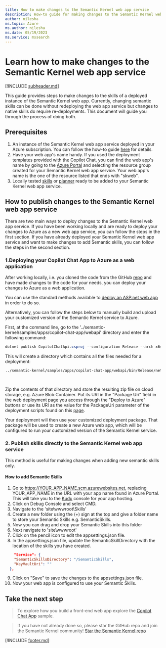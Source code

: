 ```yaml
---
title: How to make changes to the Semantic Kernel web app service
description: How-to guide for making changes to the Semantic Kernel web app service
author: nilesha
ms.topic: Azure
ms.author: nilesha
ms.date: 05/19/2023
ms.service: mssearch
---
```


# Learn how to make changes to the Semantic Kernel web app service
[!INCLUDE [subheader.md](../includes/pat_medium.md)]

This guide provides steps to make changes to the skills of a deployed instance of the Semantic Kernel web app. Currently, changing semantic skills can be done without redeploying the web app service but changes to native skills do require re-deployments. This document will guide you through the process of doing both.

## Prerequisites
1. An instance of the Semantic Kernel web app service deployed in your Azure subscription. You can follow the how-to guide [here](./deploy-to-azure.md) for details.
1. Have your web app's name handy. If you used the deployment templates provided with the Copilot Chat, you can find the web app's name by going to the [Azure Portal](https://portal.azure.com/) and selecting the resource group created for your Semantic Kernel web app service. Your web app's name is the one of the resource listed that ends with "skweb".
1. Locally tested [skills](../concepts-sk/skills.md) or [planner](../concepts-sk/planner.md) ready to be added to your Semantic Kernel web app service.

## How to publish changes to the Semantic Kernel web app service
There are two main ways to deploy changes to the Semantic Kernel web app service. If you have been working locally and are ready to deploy your changes to Azure as a new web app service, you can follow the steps in the first section. If you have already deployed your Semantic Kernel web app service and want to make changes to add Semantic skills, you can follow the steps in the second section.

### 1.Deploying your Copilot Chat App to Azure as a web application
After working locally, i.e. you cloned the code from the GitHub [repo](https://github.com/microsoft/semantic-kernel/blob/main/samples/apps/copilot-chat-app/README.md) and have made changes to the code for your needs, you can deploy your changes to Azure as a web application.

You can use the standard methods available to [deploy an ASP.net web app](/azure/app-service/quickstart-dotnetcore?pivots=development-environment-vs&tabs=net70) in order to do so.

Alternatively, you can follow the steps below to manually build and upload your customized version of the Semantic Kernel service to Azure.

First, at the command line, go to the '../semantic-kernel/samples/apps/copilot-chat-app/webapi' directory and enter the following command:

```powershell
dotnet publish CopilotChatApi.csproj --configuration Release --arch x64 --os win
```

This will create a directory which contains all the files needed for a deployment:
<Br>
```cmd
../semantic-kernel/samples/apps/copilot-chat-app/webapi/bin/Release/net6.0/win-x64/publish'
```
</br>

Zip the contents of that directory and store the resulting zip file on cloud storage, e.g. Azure Blob Container. Put its URI in the "Package Uri" field in the web deployment page you access through the "Deploy to Azure" buttons or use its URI as the value for the PackageUri parameter of the deployment scripts found on this [page](./deploy-to-azure.md).

Your deployment will then use your customized deployment package. That package will be used to create a new Azure web app, which will be configured to run your customized version of the Semantic Kernel service.

### 2. Publish skills directly to the Semantic Kernel web app service
This method is useful for making changes when adding new semantic skills only.

#### How to add Semantic Skills
1. Go to <!-- markdown-link-check-disable -->https://YOUR_APP_NAME.scm.azurewebsites.net<!-- markdown-link-check-enable-->, replacing YOUR_APP_NAME in the URL with your app name found in Azure Portal. This will take you to the [Kudu](/azure/app-service/resources-kudu) console for your app hosting.
2. Click on Debug Console and select CMD.
3. Navigate to the 'site\wwwroot\Skills'
4. Create a new folder using the (+) sign at the top and give a folder name to store your Semantic Skills e.g. SemanticSkills.
5. Now you can drag and drop your Semantic Skills into this folder
6. Next navigate to 'site\wwwroot'
7. Click on the pencil icon to edit the appsettings.json file.
8. In the appsettings.json file, update the SemanticSkillDirectory with the location of the skills you have created.
```json
    "Service": {
    "SemanticSkillsDirectory": "/SemanticSkills",
    "KeyVaultUri": ""
  },
```
9. Click on "Save" to save the changes to the appsettings.json file.
10. Now your web app is configured to use your Semantic Skills.

## Take the next step
>To explore how you build a front-end web app explore the [Copilot Chat App](../samples/copilotchat.md) sample.

>If you have not already done so, please star the GitHub repo and join the Semantic Kernel community!
[Star the Semantic Kernel repo](https://aka.ms/sk/repo)

[!INCLUDE [footer.md](../includes/footer.md)]

